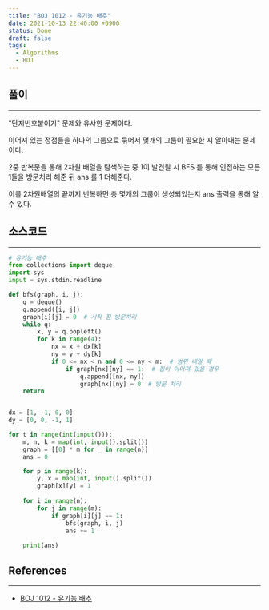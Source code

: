 ```yaml
---
title: "BOJ 1012 - 유기농 배추"
date: 2021-10-13 22:40:00 +0900
status: Done
draft: false
tags:
  - Algorithms
  - BOJ
---
```

## 풀이
---
"단지번호붙이기" 문제와 유사한 문제이다.

이어져 있는 정점들을 하나의 그룹으로 묶어서 몇개의 그룹이 필요한 지 알아내는 문제이다.

2중 반복문을 통해 2차원 배열을 탐색하는 중 1이 발견될 시 BFS 를 통해 인접하는 모든 1들을 방문처리 해준 뒤 ans 를 1 더해준다.

이를 2차원배열의 끝까지 반복하면 총 몇개의 그룹이 생성되었는지 ans 출력을 통해 알 수 있다.

## 소스코드
---
```python
# 유기농 배추
from collections import deque
import sys
input = sys.stdin.readline

def bfs(graph, i, j):
    q = deque()
    q.append([i, j])
    graph[i][j] = 0  # 시작 점 방문처리
    while q:
        x, y = q.popleft()
        for k in range(4):
            nx = x + dx[k]
            ny = y + dy[k]
            if 0 <= nx < n and 0 <= ny < m:  # 범위 내일 때
                if graph[nx][ny] == 1:  # 집이 이어져 있을 경우
                    q.append([nx, ny])
                    graph[nx][ny] = 0  # 방문 처리
    return


dx = [1, -1, 0, 0]
dy = [0, 0, -1, 1]

for t in range(int(input())):
    m, n, k = map(int, input().split())
    graph = [[0] * m for _ in range(n)]
    ans = 0

    for p in range(k):
        y, x = map(int, input().split())
        graph[x][y] = 1
    
    for i in range(n):
        for j in range(m):
            if graph[i][j] == 1:
                bfs(graph, i, j)
                ans += 1
    
    print(ans)
```

## References
---
- [BOJ 1012 - 유기농 배추](https://www.acmicpc.net/problem/1012)
